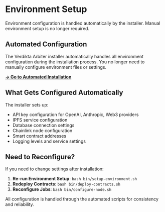 # Environment Setup

Environment configuration is handled automatically by the installer. Manual environment setup is no longer required.

## Automated Configuration

The Verdikta Arbiter installer automatically handles all environment configuration during the installation process. You no longer need to manually configure environment files or settings.

**[→ Go to Automated Installation](automated.md)**

## What Gets Configured Automatically

The installer sets up:

- API key configuration for OpenAI, Anthropic, Web3 providers
- IPFS service configuration  
- Database connection settings
- Chainlink node configuration
- Smart contract addresses
- Logging levels and service settings

## Need to Reconfigure?

If you need to change settings after installation:

1. **Re-run Environment Setup**: `bash bin/setup-environment.sh`
2. **Redeploy Contracts**: `bash bin/deploy-contracts.sh`  
3. **Reconfigure Jobs**: `bash bin/configure-node.sh`

All configuration is handled through the automated scripts for consistency and reliability.
